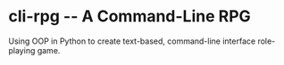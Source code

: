 # cli-rpg -- A Command-Line RPG

Using OOP in Python to create text-based, command-line interface role-playing game.

